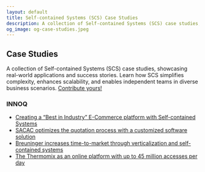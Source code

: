 ```yaml
---
layout: default
title: Self-contained Systems (SCS) Case Studies
description: A collection of Self-contained Systems (SCS) case studies, showcasing real-world applications and success stories. Learn how SCS simplifies complexity, enhances scalability, and enables independent teams in diverse business scenarios.
og_image: og-case-studies.jpeg
---
```


Case Studies
---

A collection of Self-contained Systems (SCS) case studies, showcasing real-world applications and success stories. Learn how SCS simplifies complexity, enhances scalability, and enables independent teams in diverse business scenarios. [Contribute yours!](https://github.com/innoq/SCS)

### INNOQ

- [Creating a “Best in Industry” E-Commerce platform with Self-contained Systems](https://www.innoq.com/en/cases/best-in-industry-e-commerce-plattform-fuer-elektronikkomponenten/)
- [SACAC optimizes the quotation process with a customized software solution](https://www.innoq.com/en/cases/sacac-spezialloesung-zur-angebotserstellung/)
- [Breuninger increases time-to-market through verticalization and self-contained systems](https://www.innoq.com/en/cases/ecommerce-breuninger/)
- [The Thermomix as an online platform with up to 45 million accesses per day](https://www.innoq.com/en/cases/vorwerk-thermomix-digitalisierung-iot/)

